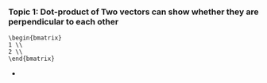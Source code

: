 ### Topic 1: Dot-product of Two vectors can show whether they are perpendicular to each other

    \begin{bmatrix} 
    1 \\ 
    2 \\
    \end{bmatrix}

*    